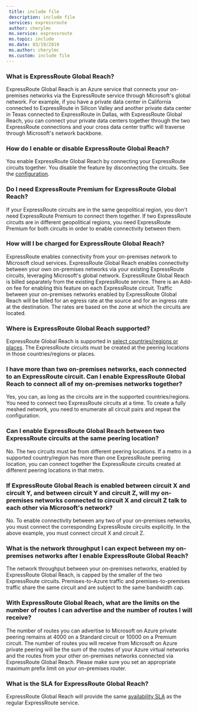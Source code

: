 ```yaml
---
 title: include file
 description: include file
 services: expressroute
 author: cherylmc
 ms.service: expressroute
 ms.topic: include
 ms.date: 03/19/2019
 ms.author: cherylmc
 ms.custom: include file
---
```

### What is ExpressRoute Global Reach?

ExpressRoute Global Reach is an Azure service that connects your on-premises networks via the ExpressRoute service through Microsoft's global network. For example, if you have a private data center in California connected to ExpressRoute in Silicon Valley and another private data center in Texas connected to ExpressRoute in Dallas, with ExpressRoute Global Reach, you can connect your private data centers together through the two ExpressRoute connections and your cross data center traffic will traverse through Microsoft's network backbone.

### How do I enable or disable ExpressRoute Global Reach?

You enable ExpressRoute Global Reach by connecting your ExpressRoute circuits together. You disable the feature by disconnecting the circuits. See the [configuration](../articles/expressroute/expressroute-howto-set-global-reach.md).

### Do I need ExpressRoute Premium for ExpressRoute Global Reach?

If your ExpressRoute circuits are in the same geopolitical region, you don't need ExpressRoute Premium to connect them together. If two ExpressRoute circuits are in different geopolitical regions, you need ExpressRoute Premium for both circuits in order to enable connectivity between them. 

### How will I be charged for ExpressRoute Global Reach?

ExpressRoute enables connectivity from your on-premises network to Microsoft cloud services. ExpressRoute Global Reach enables connectivity between your own on-premises networks via your existing ExpressRoute circuits, leveraging Microsoft's global network. ExpressRoute Global Reach is billed separately from the existing ExpressRoute service. There is an Add-on fee for enabling this feature on each ExpressRoute circuit. Traffic between your on-premises networks enabled by ExpressRoute Global Reach will be billed for an egress rate at the source and for an ingress rate at the destination. The rates are based on the zone at which the circuits are located.

### Where is ExpressRoute Global Reach supported?

ExpressRoute Global Reach is supported in [select countries/regions or places](../articles/expressroute/expressroute-global-reach.md). The ExpressRoute circuits must be created at the peering locations in those countries/regions or places.

### I have more than two on-premises networks, each connected to an ExpressRoute circuit. Can I enable ExpressRoute Global Reach to connect all of my on-premises networks together?

Yes, you can, as long as the circuits are in the supported countries/regions. You need to connect two ExpressRoute circuits at a time. To create a fully meshed network, you need to enumerate all circuit pairs and repeat the configuration. 

### Can I enable ExpressRoute Global Reach between two ExpressRoute circuits at the same peering location?

No. The two circuits must be from different peering locations. If a metro in a supported country/region has more than one ExpressRoute peering location, you can connect together the ExpressRoute circuits created at different peering locations in that metro. 

### If ExpressRoute Global Reach is enabled between circuit X and circuit Y, and between circuit Y and circuit Z, will my on-premises networks connected to circuit X and circuit Z talk to each other via Microsoft's network?

No. To enable connectivity between any two of your on-premises networks, you must connect the corresponding ExpressRoute circuits explicitly. In the above example, you must connect circuit X and circuit Z. 

### What is the network throughput I can expect between my on-premises networks after I enable ExpressRoute Global Reach?

The network throughput between your on-premises networks, enabled by ExpressRoute Global Reach, is capped by the smaller of the two ExpressRoute circuits. Premises-to-Azure traffic and premises-to-premises traffic share the same circuit and are subject to the same bandwidth cap. 

### With ExpressRoute Global Reach, what are the limits on the number of routes I can advertise and the number of routes I will receive?

The number of routes you can advertise to Microsoft on Azure private peering remains at 4000 on a Standard circuit or 10000 on a Premium circuit. The number of routes you will receive from Microsoft on Azure private peering will be the sum of the routes of your Azure virtual networks and the routes from your other on-premises networks connected via ExpressRoute Global Reach. Please make sure you set an appropriate maximum prefix limit on your on-premises router. 

### What is the SLA for ExpressRoute Global Reach?

ExpressRoute Global Reach will provide the same [availability SLA](https://azure.microsoft.com/support/legal/sla/expressroute/v1_3/) as the regular ExpressRoute service.
